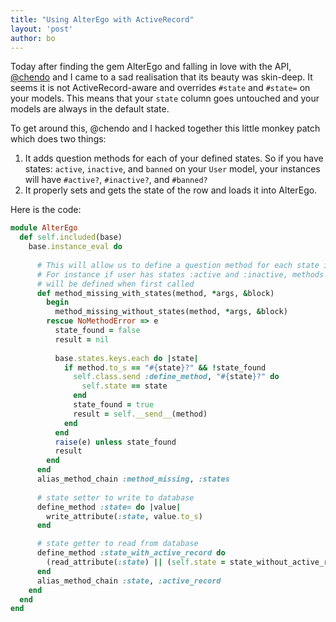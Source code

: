 ```yaml
---
title: "Using AlterEgo with ActiveRecord"
layout: 'post'
author: bo
---
```


Today after finding the gem AlterEgo and falling in love with the API,
[@chendo](http://twitter.com/chendo) and I came to a sad realisation that its beauty was skin-deep. It seems it is not ActiveRecord-aware and overrides `#state` and `#state=` on your models. This means that your `state` column goes
untouched and your models are always in the default state.

To get around this, @chendo and I hacked together this little monkey patch which does two things:

1. It adds question methods for each of your defined states. So if you have states: `active`, `inactive`, and `banned`
on your `User` model, your instances will have `#active?`, `#inactive?`, and `#banned?` 
2.  It properly sets and gets the state of the row and loads it into AlterEgo.

Here is the code:

``` ruby
module AlterEgo
  def self.included(base)
    base.instance_eval do
      
      # This will allow us to define a question method for each state in a class
      # For instance if user has states :active and :inactive, methods active? and inactive?
      # will be defined when first called
      def method_missing_with_states(method, *args, &block)
        begin
          method_missing_without_states(method, *args, &block)
        rescue NoMethodError => e
          state_found = false
          result = nil
          
          base.states.keys.each do |state|
            if method.to_s == "#{state}?" && !state_found
              self.class.send :define_method, "#{state}?" do
                self.state == state
              end
              state_found = true
              result = self.__send__(method)
            end
          end
          raise(e) unless state_found
          result
        end
      end
      alias_method_chain :method_missing, :states
      
      # state setter to write to database
      define_method :state= do |value|
        write_attribute(:state, value.to_s)
      end

      # state getter to read from database
      define_method :state_with_active_record do
        (read_attribute(:state) || (self.state = state_without_active_record)).to_sym
      end
      alias_method_chain :state, :active_record
    end
  end
end
```

